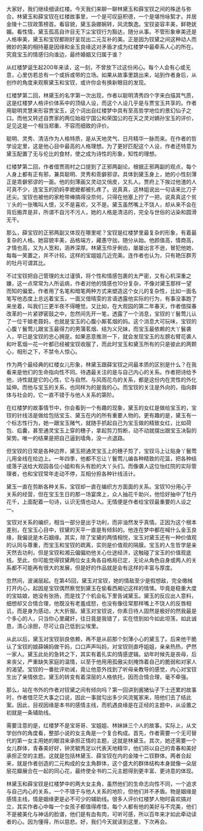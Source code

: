 
大家好，我们继续细读红楼。今天我们来聊一聊林黛玉和薛宝钗之间的殊途与弥合。林黛玉和薛宝钗在红楼故事里，一个是可叹庭积德，一个是堪怜咏絮才。并居金陵十二钗政策榜首。看容貌，黛玉袅娜婉转，风流飘逸。宝钗姿容丰美，鲜艳妩媚。看性情，黛玉孤高自许目无下尘宝钗行为豁达，随分从事。不管形象审美还是人格审美，黛玉和宝钗都刚好呈现出二元互补的美。正是因为钗黛之间这种动人而微妙的美的相持墓是因缘和金玉良缘这对矛盾才成为红楼梦中最牵系人心的所在。究竟宝玉的情感归向谁边，最终婚姻又归属于谁？

从红楼梦诞生起200年来读，这一刻，不曾放下过这份闲心。每个人会有心或无意，心里仿若总有一个或拆或带的立场。如果从故事里跳出来，站到作者身后，从创作的角度来观察黛玉和宝钗，或许你会有换新眼目的发现。

红楼梦第二回，林黛玉的名字第一次出现，作者以聪明清秀四个字来白描其气质，这是红楼梦人格评价体系中的顶级人设，而这个人设几乎是与贾宝玉共享的。作者用聪明灵慧来形容贾宝玉，这个词出自红楼梦中具有至高哲学地位的景幻仙子之口。而他又转述自贾家的两位始祖宁国公和荣国公的在天之灵对嫡孙宝玉的评价，足见这是一个相当郑重、不容而细致的评价。

聪明、灵秀、清洁作为人格特质，是从天地灵气、日月精华一脉而来。在作者的哲学设定里，这是他心目中最高的人格理想。为了更好匹配这个人设，作者还特意为黛玉配置了无与伦比的食材，使之成为诗性的形象，知性的理想。

红楼梦第二回，作者借贾雨村之口提到了正邪两副论。根据正邪两副的观点，每个人身上都有正有邪，兼具聪明、灵秀和乖僻邪谬。具体到黛玉身上，她的小性刻薄正是乖僻邪谬的一面。他的刻薄画又灵动又俏皮，又扎人。贾府上下挨过他渣的人可真不少，连宝玉的奶妈李嬷嬷都被扎疼了。说真真，这林姐说出一句话来比刀子还尖。宝钗也被他的家枪带棒搞得没奈何，只得在他塞上拧了一把，说真真这个贫丫头的一张嘴叫人恨，又不是喜欢，又不是。黛玉虽然嘴上不饶人，却从来不会在背后搬弄是非，所谓不自污不污人，她的人格是清洁的，完全与世俗的沾染和圆滑无干。

那么，薛宝钗的正邪两副又体现在哪里呢？宝钗是红楼梦里最复杂的形象，有着最复杂的人格。她容貌丰美，品格端方，藏愚守拙，随分从始。他颜值高，情商高，才情也高，又为人宽和，涵养深厚。林黛玉伶牙俐齿，屡屡出言不逊，冒犯他她，每每一笑置之，并不计较。这样的宝姐姐几近完美。连作者也认为，只有艳压群芳的牡丹可谓其比。

不过宝钗把自己管理的太过谨慎，将个性和情感包裹的太严密，又有心机深重之嫌，这一点常常为人所诟病，作者对他的情感也10分复杂，不像对黛玉那样一望而知的偏爱。作者用了名笔和暗笔两种方式来塑造这个女儿的复杂性，比如一面名笔写他态度上总远着宝玉，一面又借晴雯的言语透露他实际的行为，有事没事跑了来坐着，叫我们三更半夜不得睡觉。又比如，在大观园的第二年春天，作者借探春改革的一片紧锣密鼓之中，忽然间先开一笔，透露了一个消息，宝钗的丫鬟莺儿认了一位干娘老聂妈，也就是宝玉的心腹小厮茗烟的妈。这个消息大可玩味，宝钗的心腹丫鬟莺儿跟宝玉最得力的男蒲茗烟、结为义兄妹，而宝玉最依赖的大丫鬟袭人，早已是宝钗的忠心拥趸。如果恶意推测一下，就会发现宝玉的左膀右臂花袭人和叶茗烟一花一叶都已经被宝钗收服了，而此时宝玉和黛玉所有的只是彼此的两颗心，相形之下，不禁令人惊心。

作为两个最经典的红楼女儿形象，林黛玉跟薛宝钗之间最本质的区别是什么？在我看来是他们的生命指向性不同。待遇最关注的是与自己内心的关系。作者把诗给予他，诗性就是它的心性，它与自然、与风雨花鸟的关系，都是这份内在灵性的外化延伸。而他与宝玉的关系，也同样为的是我的心。而宝钗的关注是外向的，指向群体与社会的，它一直不错于与他人关系的第阶。

在红楼梦的故事情节中，你会看到一个有趣的现象，黛玉的女红是做给宝玉的，宝钗的针线活是做给包括宝玉、黛玉在内的所有重要人物的。更有趣的是，黛玉有一个标志性行为，她一跟宝玉赌气，就随手抓起自己为宝玉做的精致女红，比如荷包、疝囊，甚至通灵宝玉上穿的穗子，拿起剪刀剪断，动不动就摆出跟宝玉决裂的架势。唯一的结果是把自己逼到墙角，没一点退路。

但宝钗的日常是各种边界，黛玉把通灵宝玉上的穗子剪了，宝钗马上让贴身丫鬟莺儿用金线在给边上。一年四季，他都不忘让丫鬟莺儿编各种精致的花篮，把各种结或落子送给大观园各位小姐和有头有脸的大丫头们。而像袭人这位怡红院的实际管理者，也和宝钗常年走动不停，互相分担各种针线活计。

黛玉一直在剪断各种关系，宝钗却一直在编织方方面面的关系。宝钗10分用心于关系的经营，但在宝玉生日的那一场宴席上，众人抽花千助兴，他恰好抽中了牡丹花千，上面配着一句诗，认识无情也动人。无情便是作者给宝钗最重要的人设之一。

宝钗对关系的编织，相当一部分是出于功利，而非油然发乎真情。正因为这个根本差别，在宝玉心目中，钗黛的天平一直是有倾斜的。他连在梦中都在喊什么金玉良缘，我偏说是木石姻缘。其实，除了宝黛的两情相悦，宝玉对黛玉还有一种价值观的认同与尊重，而宝玉和宝钗的疏离，实则是价值观的隔膜。宝玉的人生哲学是亲天然去功利，但是宝钗和湘云偏偏劝他关心仕途经济，这触碰了宝玉的价值观底线。至此，你可能觉得钗黛两位女主角各自格局已定，无论从角色自身或两人的关系都不可能再有很大的发展，但是好的作品就是会有这样的丰富与厚度。

忽然间，波澜层起。在第45回，黛玉对宝钗，她的情敌至少是假想敌，完全缴械打开内心，起因是宝钗偶然察觉到黛玉在偷看西厢记这样的情愫。毕竟是稳重大度的宝姑娘，她没有张扬，而是找了个机会私下里告诫黛玉。黛玉的反应出人意料，细想却又合情合理，他既没有老羞成怒，也没有像往常那样嘴上不饶人的反唇相讥，而是身为感动，大大折服。黛玉对宝钗说，你素日待人固然是极好的然我最是个多心的人，只当你心里藏奸，往日竟是我错了，实在悟到如今如此坦荡，如此诚恳，清心涂胆，尽可让自己低到尘埃里。

从此以后，黛玉对宝钗驯良依赖，再不是从前那个刻薄小心的黛玉了。后来他干脆认了宝钗的娘薛姨妈做干妈，口口声声叫妈，对宝钗则直呼姐姐，亲亲热热，俨然一家人。黛玉此处的急转之下，其实有着扎实的情感逻辑。幼年时候先是丧母，后来丧父，严重缺失家庭的温情，以至于他用用孤傲尖刻掩饰着自己的脆弱和对家人的渴望。宝钗的一番批评劝诫，竟让他意外找到了听母亲教导的感觉，内心对宝钗生出了亲情依恋。黛玉的转变有着深层的人格依托，因而合情合理，毫不牵强。

那么，站在书外的作者对钗黛之间有倾向吗？第一回讲到酱猪仙子下士还累的故事时，作者借茫茫大事之口说，因此一事就勾出多少风流冤家来，陪他们去了结此案。因此，目视因缘是本书的感情主线，而机遇良缘是在正经的主题中，从设置之初就是一条辅助线。

需要注意的是，红楼梦不是宝哥哥、宝姐姐、林妹妹三个人的故事。实际上，从文学创作的角度看，整部小说的女主角是一个复合构成。首先，作者需要一个无可替代的第一女主用她的眼泪来承担正情的主题，这就是林黛玉。其次，她还需要一个女儿群体，青春美好好，钟灵毓秀足以代表天地精华，他们将以自己的青春和美好承担正空的主题。这就是包括林黛玉、薛宝钗在内的金陵十二钗群体。两者合起来，就是作者创造的二元构成的女主角群体，这个盛大的群体结构本身就像一朵层层花瓣展合在一起的同心花，最终使全书的二元主题得到更丰富、更诗意的体现。

林黛玉和薛宝钗是红楼梦中的两大女主角，虽然他们的生命志向性不同，一个追求与自己内心的关系，一个不错于与他人关系的地阶，但他们并不矛盾。物是姻缘是感情主线，情是姻缘更是必不可少的辅助线。很多人评价红楼梦人物时喜欢搞对立，其实作者心中每一个女孩子都值得疼惜，每个人都有他的美好与不完美，他们不是被美化与神话的脸谱，他们是有血有肉，可听可感，所以百年来才如此牵动读者的心。因为懂得，所以慈悲。好，我们今天就读到这里，下次再会。


